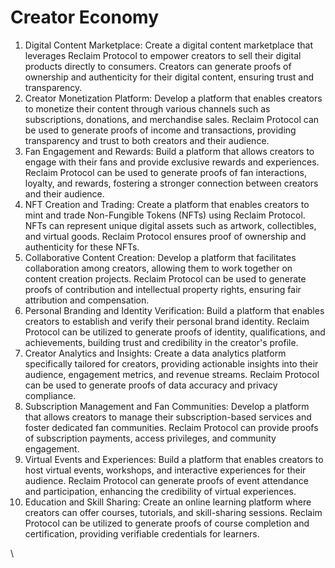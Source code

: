 # Creator Economy

1. Digital Content Marketplace: Create a digital content marketplace that leverages Reclaim Protocol to empower creators to sell their digital products directly to consumers. Creators can generate proofs of ownership and authenticity for their digital content, ensuring trust and transparency.
2. Creator Monetization Platform: Develop a platform that enables creators to monetize their content through various channels such as subscriptions, donations, and merchandise sales. Reclaim Protocol can be used to generate proofs of income and transactions, providing transparency and trust to both creators and their audience.
3. Fan Engagement and Rewards: Build a platform that allows creators to engage with their fans and provide exclusive rewards and experiences. Reclaim Protocol can be used to generate proofs of fan interactions, loyalty, and rewards, fostering a stronger connection between creators and their audience.
4. NFT Creation and Trading: Create a platform that enables creators to mint and trade Non-Fungible Tokens (NFTs) using Reclaim Protocol. NFTs can represent unique digital assets such as artwork, collectibles, and virtual goods. Reclaim Protocol ensures proof of ownership and authenticity for these NFTs.
5. Collaborative Content Creation: Develop a platform that facilitates collaboration among creators, allowing them to work together on content creation projects. Reclaim Protocol can be used to generate proofs of contribution and intellectual property rights, ensuring fair attribution and compensation.
6. Personal Branding and Identity Verification: Build a platform that enables creators to establish and verify their personal brand identity. Reclaim Protocol can be utilized to generate proofs of identity, qualifications, and achievements, building trust and credibility in the creator's profile.
7. Creator Analytics and Insights: Create a data analytics platform specifically tailored for creators, providing actionable insights into their audience, engagement metrics, and revenue streams. Reclaim Protocol can be used to generate proofs of data accuracy and privacy compliance.
8. Subscription Management and Fan Communities: Develop a platform that allows creators to manage their subscription-based services and foster dedicated fan communities. Reclaim Protocol can provide proofs of subscription payments, access privileges, and community engagement.
9. Virtual Events and Experiences: Build a platform that enables creators to host virtual events, workshops, and interactive experiences for their audience. Reclaim Protocol can generate proofs of event attendance and participation, enhancing the credibility of virtual experiences.
10. Education and Skill Sharing: Create an online learning platform where creators can offer courses, tutorials, and skill-sharing sessions. Reclaim Protocol can be utilized to generate proofs of course completion and certification, providing verifiable credentials for learners.

\

